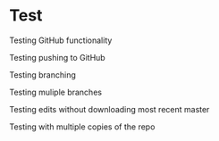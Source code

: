 # Test
Testing GitHub functionality

Testing pushing to GitHub

Testing branching

Testing muliple branches

Testing edits without downloading most recent master

Testing with multiple copies of the repo

